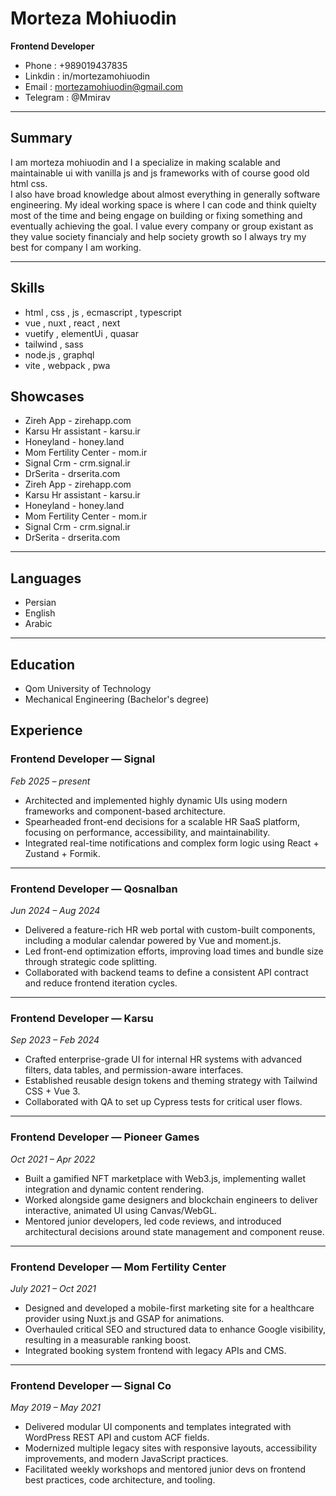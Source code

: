 <!-- heading -->

# Morteza Mohiuodin
**Frontend Developer**  
- Phone : +989019437835 
- Linkdin : in/mortezamohiuodin 
- Email : mortezamohiuodin@gmail.com 
- Telegram : @Mmirav 


---

<!-- left -->

## Summary
I am morteza mohiuodin and I a specialize in making scalable and maintainable ui with vanilla js and js frameworks with of course good old html css.  
I also have broad knowledge about almost everything in generally software engineering. My ideal working space is where I can code and think quielty most of the time and being engage on building or fixing something and eventually achieving the goal.
I value every company or group existant as they value society financialy and help society growth so I always try my best for company I am working.

---

## Skills

- html , css , js , ecmascript , typescript
- vue , nuxt , react , next
- vuetify , elementUi , quasar
- tailwind , sass 
- node.js , graphql
- vite , webpack , pwa

## Showcases

- Zireh App  - zirehapp.com 
- Karsu Hr assistant - karsu.ir
- Honeyland - honey.land
- Mom Fertility Center - mom.ir
- Signal Crm - crm.signal.ir
- DrSerita - drserita.com
- Zireh App  - zirehapp.com 
- Karsu Hr assistant - karsu.ir
- Honeyland - honey.land
- Mom Fertility Center - mom.ir
- Signal Crm - crm.signal.ir
- DrSerita - drserita.com
---


## Languages
- Persian
- English  
- Arabic

---

## Education
- Qom University of Technology
- Mechanical Engineering (Bachelor's degree)  

<!-- right -->

## Experience

### Frontend Developer — **Signal**  
_Feb 2025 – present_

- Architected and implemented highly dynamic UIs using modern frameworks and component-based architecture.  
- Spearheaded front-end decisions for a scalable HR SaaS platform, focusing on performance, accessibility, and maintainability.  
- Integrated real-time notifications and complex form logic using React + Zustand + Formik.  

---

### Frontend Developer — **Qosnalban**  
_Jun 2024 – Aug 2024_

- Delivered a feature-rich HR web portal with custom-built components, including a modular calendar powered by Vue and moment.js.  
- Led front-end optimization efforts, improving load times and bundle size through strategic code splitting.  
- Collaborated with backend teams to define a consistent API contract and reduce frontend iteration cycles.  

---

### Frontend Developer — **Karsu**  
_Sep 2023 – Feb 2024_

- Crafted enterprise-grade UI for internal HR systems with advanced filters, data tables, and permission-aware interfaces.  
- Established reusable design tokens and theming strategy with Tailwind CSS + Vue 3.  
- Collaborated with QA to set up Cypress tests for critical user flows.  

---

### Frontend Developer — **Pioneer Games**  
_Oct 2021 – Apr 2022_

- Built a gamified NFT marketplace with Web3.js, implementing wallet integration and dynamic content rendering.  
- Worked alongside game designers and blockchain engineers to deliver interactive, animated UI using Canvas/WebGL.  
- Mentored junior developers, led code reviews, and introduced architectural decisions around state management and component reuse.  

---

### Frontend Developer — **Mom Fertility Center**  
_July 2021 – Oct 2021_

- Designed and developed a mobile-first marketing site for a healthcare provider using Nuxt.js and GSAP for animations.  
- Overhauled critical SEO and structured data to enhance Google visibility, resulting in a measurable ranking boost.  
- Integrated booking system frontend with legacy APIs and CMS.  

---

### Frontend Developer — **Signal Co**  
_May 2019 – May 2021_

- Delivered modular UI components and templates integrated with WordPress REST API and custom ACF fields.  
- Modernized multiple legacy sites with responsive layouts, accessibility improvements, and modern JavaScript practices.  
- Facilitated weekly workshops and mentored junior devs on frontend best practices, code architecture, and tooling.  
